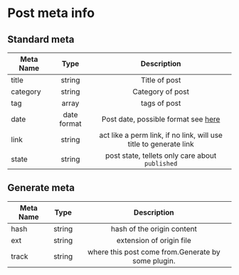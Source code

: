 Post meta info
=============

Standard meta
--------------

| Meta Name | Type      | Description  |
| --------- |:---------:|:------------:|
| title     | string    | Title of post
| category  | string    |  Category of post
| tag       | array     | tags of post
| date      | date format | Post date, possible format see [here](http://php.net/strtotime)
| link      | string    | act like a perm link, if no link, will use title to generate link
| state     | string    | post state, tellets only care about `published`


Generate meta
-------------

| Meta Name | Type      | Description  |
| --------- |:---------:|:------------:|
| hash      | string    | hash of the origin content
| ext       | string    | extension of origin file
| track 	| string    | where this post come from.Generate by some plugin.
